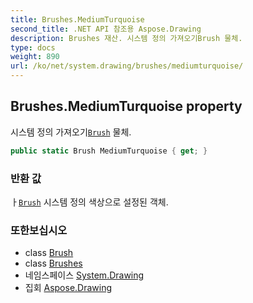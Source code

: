 ```yaml
---
title: Brushes.MediumTurquoise
second_title: .NET API 참조용 Aspose.Drawing
description: Brushes 재산. 시스템 정의 가져오기Brush 물체.
type: docs
weight: 890
url: /ko/net/system.drawing/brushes/mediumturquoise/
---
```

## Brushes.MediumTurquoise property

시스템 정의 가져오기[`Brush`](../../brush/) 물체.

```csharp
public static Brush MediumTurquoise { get; }
```

### 반환 값

ㅏ[`Brush`](../../brush/) 시스템 정의 색상으로 설정된 객체.

### 또한보십시오

* class [Brush](../../brush/)
* class [Brushes](../)
* 네임스페이스 [System.Drawing](../../brushes/)
* 집회 [Aspose.Drawing](../../../)


